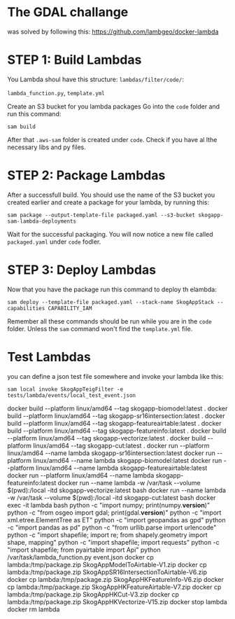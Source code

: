# The GDAL challange 
was solved by following this:
https://github.com/lambgeo/docker-lambda

# STEP 1: Build Lambdas
You Lambda shoul have this structure:
`lambdas/filter/code/`:

`lambda_function.py`,
`template.yml`

Create an S3 bucket for you lambda packages
Go into the `code` folder
and run this command:
```
sam build
```
After that `.aws-sam` folder is created under `code`. Check if you have al lthe necessary libs and py files.

# STEP 2: Package Lambdas
After a successfull build. You should use the name of the S3 bucket you created earlier and create a package for your lambda, by running this:
```
sam package --output-template-file packaged.yaml --s3-bucket skogapp-sam-lambda-deployments
```
Wait for the successful packaging.
You will now notice a new file called `packaged.yaml` under `code` fodler.

# STEP 3: Deploy Lambdas
Now that you have the package run this command to deploy th elambda:
```
sam deploy --template-file packaged.yaml --stack-name SkogAppStack --capabilities CAPABILITY_IAM
```

Remember all these commands should be run while you are in the `code` folder. Unless the `sam` command won't find the `template.yml` file.

# Test Lambdas
you can define a json test file somewhere and invoke your lambda like this:
```
sam local invoke SkogAppTeigFilter -e tests/lambda/events/local_test_event.json
```


docker build --platform linux/amd64 --tag skogapp-biomodel:latest .
docker build --platform linux/amd64 --tag skogapp-sr16intersection:latest .
docker build --platform linux/amd64 --tag skogapp-featureairtable:latest .
docker build --platform linux/amd64 --tag skogapp-featureinfo:latest .
docker build --platform linux/amd64 --tag skogapp-vectorize:latest .
docker build --platform linux/amd64 --tag skogapp-cut:latest .
docker run --platform linux/amd64 --name lambda skogapp-sr16intersection:latest
docker run --platform linux/amd64 --name lambda skogapp-biomodel:latest
docker run --platform linux/amd64 --name lambda skogapp-featureairtable:latest
docker run --platform linux/amd64 --name lambda skogapp-featureinfo:latest
docker run --name lambda -w /var/task --volume $(pwd):/local -itd skogapp-vectorize:latest bash
docker run --name lambda -w /var/task --volume $(pwd):/local -itd skogapp-cut:latest bash
docker exec -it lambda bash
python -c "import numpy; print(numpy.__version__)"
python -c "from osgeo import gdal; print(gdal.__version__)"
python -c "import xml.etree.ElementTree as ET"
python -c "import geopandas as gpd"
python -c "import pandas as pd"
python -c "from urllib.parse import urlencode"
python -c "import shapefile; import re; from shapely.geometry import shape, mapping"
python -c "import shapefile; import requests"
python -c "import shapefile; from pyairtable import Api"
python /var/task/lambda_function.py event.json
docker cp lambda:/tmp/package.zip SkogAppModelToAirtable-V1.zip
docker cp lambda:/tmp/package.zip SkogAppSR16IntersectionToAirtable-V6.zip
docker cp lambda:/tmp/package.zip SkogAppHKFeatureInfo-V6.zip
docker cp lambda:/tmp/package.zip SkogAppHKFeatureAirtable-V7.zip
docker cp lambda:/tmp/package.zip SkogAppHKCut-V3.zip
docker cp lambda:/tmp/package.zip SkogAppHKVectorize-V15.zip
docker stop lambda
docker rm lambda